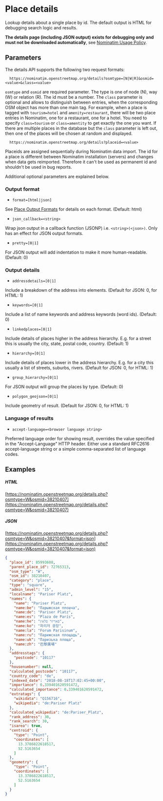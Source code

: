 # Place details

Lookup details about a single place by id. The default output is HTML for debugging search logic and results.

**The details page (including JSON output) exists for debugging only and must not be downloaded automatically**, see [Nominatim Usage Policy](https://operations.osmfoundation.org/policies/nominatim/).


## Parameters

The details API supports the following two request formats:

```
  https://nominatim.openstreetmap.org/details?osmtype=[N|W|R]&osmid=<value>&class=<value>
```

`osmtype` and `osmid` are required parameter. The type is one of node (N), way (W)
or relation (R). The id must be a number. The `class` parameter is optional and
allows to distinguish between entries, when the corresponding OSM object has more
than one main tag. For example, when a place is tagged with `tourism=hotel` and
`amenity=restaurant`, there will be two place entries in Nominatim, one for a
restaurant, one for a hotel. You need to specify `class=tourism` or `class=amentity`
to get exactly the one you want. If there are multiple places in the database
but the `class` parameter is left out, then one of the places will be chosen
at random and displayed.

```
  https://nominatim.openstreetmap.org/details?placeid=<value>
```

Placeids are assigned sequentially during Nominatim data import. The id for a place is different between Nominatim installation (servers) and changes when data gets reimported. Therefore it can't be used as permanent id and shouldn't be used in bug reports.


Additional optional parameters are explained below.

### Output format

* `format=[html|json]`

See [Place Output Formats](Output.md) for details on each format. (Default: html)

* `json_callback=<string>`

Wrap json output in a callback function (JSONP) i.e. `<string>(<json>)`.
Only has an effect for JSON output formats.

* `pretty=[0|1]`

For JSON output will add indentation to make it more human-readable. (Default: 0)


### Output details

* `addressdetails=[0|1]`

Include a breakdown of the address into elements. (Default for JSON: 0, for HTML: 1)

* `keywords=[0|1]`

Include a list of name keywords and address keywords (word ids). (Default: 0)

* `linkedplaces=[0|1]`

Include details of places higher in the address hierarchy. E.g. for a street this is usually the city, state, postal code, country. (Default: 1)

* `hierarchy=[0|1]`

Include details of places lower in the address hierarchy. E.g. for a city this usually a list of streets, suburbs, rivers. (Default for JSON: 0, for HTML: 1)

* `group_hierarchy=[0|1]`

For JSON output will group the places by type. (Default: 0)

* `polygon_geojson=[0|1]`

Include geometry of result. (Default for JSON: 0, for HTML: 1)

### Language of results

* `accept-language=<browser language string>`

Preferred language order for showing result, overrides the value
specified in the "Accept-Language" HTTP header.
Either use a standard RFC2616 accept-language string or a simple
comma-separated list of language codes.


## Examples

##### HTML

[https://nominatim.openstreetmap.org/details.php?osmtype=W&osmid=38210407](https://nominatim.openstreetmap.org/details.php?osmtype=W&osmid=38210407)

##### JSON

[https://nominatim.openstreetmap.org/details.php?osmtype=W&osmid=38210407&format=json](https://nominatim.openstreetmap.org/details.php?osmtype=W&osmid=38210407&format=json)


```json
{
  "place_id": 85993608,
  "parent_place_id": 72765313,
  "osm_type": "W",
  "osm_id": 38210407,
  "category": "place",
  "type": "square",
  "admin_level": "15",
  "localname": "Pariser Platz",
  "names": {
    "name": "Pariser Platz",
    "name:be": "Парыжская плошча",
    "name:de": "Pariser Platz",
    "name:es": "Plaza de París",
    "name:he": "פאריזר פלאץ",
    "name:ko": "파리저 광장",
    "name:la": "Forum Parisinum",
    "name:ru": "Парижская площадь",
    "name:uk": "Паризька площа",
    "name:zh": "巴黎廣場"
  },
  "addresstags": {
    "postcode": "10117"
  },
  "housenumber": null,
  "calculated_postcode": "10117",
  "country_code": "de",
  "indexed_date": "2018-08-18T17:02:45+00:00",
  "importance": 0.339401620591472,
  "calculated_importance": 0.339401620591472,
  "extratags": {
    "wikidata": "Q156716",
    "wikipedia": "de:Pariser Platz"
  },
  "calculated_wikipedia": "de:Pariser_Platz",
  "rank_address": 30,
  "rank_search": 30,
  "isarea": true,
  "centroid": {
    "type": "Point",
    "coordinates": [
      13.3786822618517,
      52.5163654
    ]
  },
  "geometry": {
    "type": "Point",
    "coordinates": [
      13.3786822618517,
      52.5163654
    ]
  }
}
```
